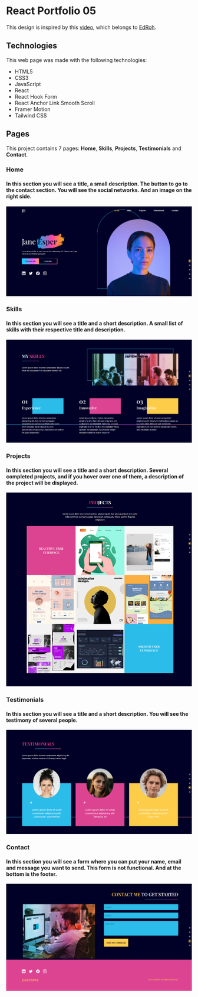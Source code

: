 # React Portfolio 05
This design is inspired by this [video](https://youtu.be/JSJ8ftr92Vw), which belongs to [EdRoh](https://www.youtube.com/@EdRohDev).

## Technologies
This web page was made with the following technologies:
- HTML5
- CSS3
- JavaScript
- React
- React Hook Form
- React Anchor Link Smooth Scroll
- Framer Motion
- Tailwind CSS

## Pages
This project contains 7 pages: **Home**, **Skills**, **Projects**, **Testimonials** and **Contact**.

### Home
#### In this section you will see a title, a small description. The button to go to the contact section. You will see the social networks. And an image on the right side.
![preview home section](src/assets/preview-home.png)

### Skills
#### In this section you will see a title and a short description. A small list of skills with their respective title and description.
![preview skills section](src/assets/preview-skills.png)

### Projects
#### In this section you will see a title and a short description. Several completed projects, and if you hover over one of them, a description of the project will be displayed.
![preview projects section](src/assets/preview-projects.png)

### Testimonials
#### In this section you will see a title and a short description. You will see the testimony of several people.
![preview testimonials section](src/assets/preview-testimonials.png)

### Contact
#### In this section you will see a form where you can put your name, email and message you want to send. This form is not functional. And at the bottom is the footer.
![preview contact section](src/assets/preview-contact.png)
